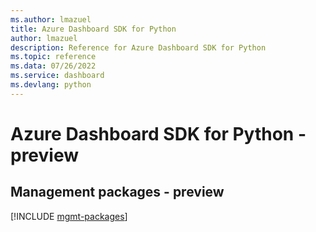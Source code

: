 ```yaml
---
ms.author: lmazuel
title: Azure Dashboard SDK for Python
author: lmazuel
description: Reference for Azure Dashboard SDK for Python
ms.topic: reference
ms.data: 07/26/2022
ms.service: dashboard
ms.devlang: python
---
```

# Azure Dashboard SDK for Python - preview

## Management packages - preview
[!INCLUDE [mgmt-packages](dashboard-mgmt-index.md)]